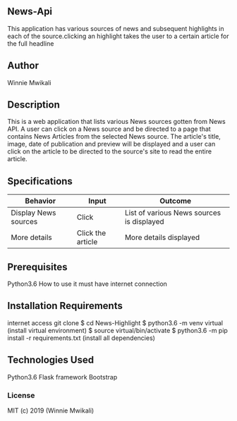 ## News-Api
 This application has various sources of news and subsequent highlights in each of the source.clicking an highlight takes the user to a certain article for the full headline

## Author
Winnie Mwikali

## Description
This is a web application that lists various News sources gotten from News API. A user can click on a News source and be directed to a page that contains News Articles from the selected News source. The article's title, image, date of publication and preview will be displayed and a user can click on the article to be directed to the source's site to read the entire article.

## Specifications
|Behavior|	Input	|Outcome|
|---------|----------|--------|
|Display News sources	|Click	|List of various News sources is displayed|
|More details| Click the article| More details displayed|


## Prerequisites
Python3.6
How to use it
must have internet connection

## Installation Requirements
internet access
git clone 
$ cd News-Highlight
$ python3.6 -m venv virtual (install virtual environment)
$ source virtual/bin/activate
$ python3.6 -m pip install -r requirements.txt (install all dependencies)

## Technologies Used
Python3.6
Flask framework
Bootstrap

### License
MIT (c) 2019 (Winnie Mwikali)